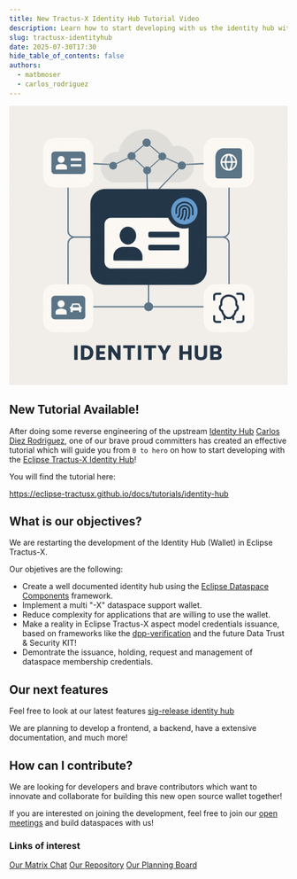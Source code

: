 ```yaml
---
title: New Tractus-X Identity Hub Tutorial Video
description: Learn how to start developing with us the identity hub with a cool video!
slug: tractusx-identityhub
date: 2025-07-30T17:30
hide_table_of_contents: false
authors:
  - matbmoser
  - carlos_rodriguez
---
```


![identityhub logo](identityhub.png)

## New Tutorial Available!

After doing some reverse engineering of the upstream [Identity Hub](https://github.com/eclipse-edc/IdentityHub) [Carlos Diez Rodriguez](https://github.com/CDiezRodriguez), one of our brave proud committers has created an effective tutorial which will guide you from `0 to hero` on how to start developing with the [Eclipse Tractus-X Identity Hub](https://github.com/eclipse-tractusx/tractusx-identityhub)!

You will find the tutorial here:

https://eclipse-tractusx.github.io/docs/tutorials/identity-hub

## What is our objectives?

We are restarting the development of the Identity Hub (Wallet) in Eclipse Tractus-X.

Our objetives are the following:
 - Create a well documented identity hub using the [Eclipse Dataspace Components](https://github.com/eclipse-edc) framework.
 - Implement a multi "-X" dataspace support wallet.
 - Reduce complexity for applications that are willing to use the wallet.
 - Make a reality in Eclipse Tractus-X aspect model credentials issuance, based on frameworks like the [dpp-verification](https://github.com/eclipse-tractusx/digital-product-pass/tree/main/dpp-verification) and the future Data Trust & Security KIT!
 - Demontrate the issuance, holding, request and management of dataspace membership credentials.

## Our next features

Feel free to look at our latest features [sig-release identity hub](https://github.com/eclipse-tractusx/sig-release/issues?q=state%3Aopen%20label%3Aidentity-hub)

We are planning to develop a frontend, a backend, have a extensive documentation, and much more!

## How can I contribute?

We are looking for developers and brave contributors which want to innovate and collaborate for building this new open source wallet together!

If you are interested on joining the development, feel free to join our [open meetings](https://eclipse-tractusx.github.io/community/open-meetings#Identity%20Hub%20Weekly) and build dataspaces with us!

### Links of interest

[Our Matrix Chat](https://matrix.eecc.de/#/room/%23tractusx-identity-hub:matrix.eclipse.org)
[Our Repository](https://github.com/eclipse-tractusx/tractusx-identityhub)
[Our Planning Board](https://github.com/orgs/eclipse-tractusx/projects/87/views/1)
